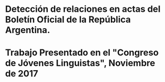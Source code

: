 # Detección de relaciones en actas del Boletín Oficial de la República Argentina. 
# Trabajo Presentado en el "Congreso de Jóvenes Linguistas", Noviembre de 2017 